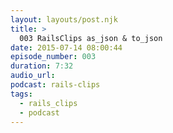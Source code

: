 ```yaml
---
layout: layouts/post.njk
title: >
  003 RailsClips as_json & to_json
date: 2015-07-14 08:00:44
episode_number: 003
duration: 7:32
audio_url:
podcast: rails-clips
tags:
  - rails_clips
  - podcast
---
```

